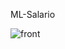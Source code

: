 ML-Salario

![front](https://user-images.githubusercontent.com/18249781/71681014-64413600-2d6a-11ea-80d6-611f2cb137e6.png)
